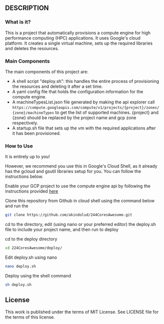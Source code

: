 ## DESCRIPTION

### What is it?

This is a project that automatically provisions a compute engine for high performance computing (HPC) applications. It uses Google's cloud platform. It creates a single virtual machine, sets up the required libraries and deletes the resources.

### Main Components

The main components of this project are:

* A shell script "deploy.sh": this handles the entire process of provisioning the resources and deleting it after a set time.
* A yaml config file that holds the configuration information for the compute engine.
* A machineTypesList.json file generated by making the api explorer call `https://compute.googleapis.com/compute/v1/projects/{project}/zones/{zone}/machineTypes` to get the list of supported machines. {project} and {zone} should be replaced by the project name and gcp zone respectively.
* A startup.sh file that sets up the vm with the required applications after it has been provisioned.

### How to Use

It is entirely up to you!

However, we recommend you use this in Google's Cloud Shell, as it already has the gcloud and gsutil libraries setup for you. You can follow the instructions below.

Enable your GCP project to use the compute engine api by following the instructions provided [here](https://cloud.google.com/apis/docs/getting-started)

Clone this repository from Github in cloud shell using the command below and run the

```bash
git clone https://github.com/akindolud/244CoresAwesome.git
```

cd to the directory, edit (using nano or your preferred editor) the deploy.sh file to include your project name, and then run to deploy

cd to the deploy directory
```bash
cd 224CoresAwesome/deploy/
```
Edit deploy.sh using nano
```bash
nano deploy.sh
```
Deploy using the shell command
```bash
sh deploy.sh
```


## License
This work is published under the terms of MIT License. See LICENSE file for the terms of this license.
